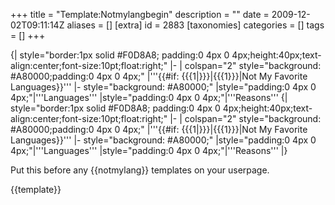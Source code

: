 +++
title = "Template:Notmylangbegin"
description = ""
date = 2009-12-02T09:11:14Z
aliases = []
[extra]
id = 2883
[taxonomies]
categories = []
tags = []
+++

<includeonly>{| style="border:1px solid #F0D8A8; padding:0 4px 0 4px;height:40px;text-align:center;font-size:10pt;float:right;"
|- 
| colspan="2" style="background: #A80000;padding:0 4px 0 4px;"  |'''{{#if: {{{1|}}}|{{{1}}}|Not My Favorite Languages}}'''
|- style="background: #A80000;" 
|style="padding:0 4px 0 4px;"|'''Languages'''
|style="padding:0 4px 0 4px;"|'''Reasons'''</includeonly>
<noinclude>
{| style="border:1px solid #F0D8A8; padding:0 4px 0 4px;height:40px;text-align:center;font-size:10pt;float:right;"
|- 
| colspan="2" style="background: #A80000;padding:0 4px 0 4px;"  |'''{{#if: {{{1|}}}|{{{1}}}|Not My Favorite Languages}}'''
|- style="background: #A80000;" 
|style="padding:0 4px 0 4px;"|'''Languages'''
|style="padding:0 4px 0 4px;"|'''Reasons'''
|}

Put this before any <nowiki>{{notmylang}}</nowiki> templates on your userpage.

{{template}}</noinclude>

